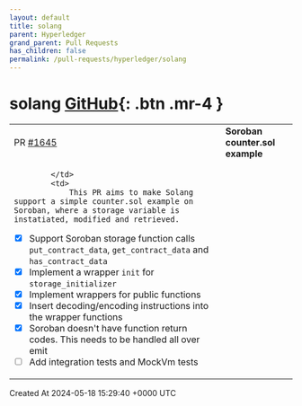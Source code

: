 ```yaml
---
layout: default
title: solang
parent: Hyperledger
grand_parent: Pull Requests
has_children: false
permalink: /pull-requests/hyperledger/solang
---
```


# solang <span class="fs-3 right-align">[GitHub](https://github.com/hyperledger/solang){: .btn .mr-4 }</span>


<div>
    <table>
        <tr>
            <td>
                PR <a href="https://github.com/hyperledger/solang/pull/1645" class=".btn">#1645</a>
            </td>
            <td>
                <b>
                    Soroban counter.sol example
                </b>
            </td>
        </tr>
        <tr>
            <td>
                
            </td>
            <td>
                This PR aims to make Solang support a simple counter.sol example on Soroban, where a storage variable is instatiated, modified and retrieved. 

- [x] Support Soroban storage function calls `put_contract_data`, `get_contract_data` and `has_contract_data`
- [x] Implement a wrapper `init` for `storage_initializer` 
- [x] Implement wrappers for public functions
- [x] Insert decoding/encoding instructions into the wrapper functions 
- [x] Soroban doesn't have function return codes. This needs to be handled all over emit
- [ ] Add integration tests and MockVm tests
            </td>
        </tr>
    </table>
    <div class="right-align">
        Created At 2024-05-18 15:29:40 +0000 UTC
    </div>
</div>

